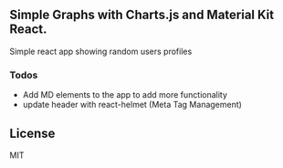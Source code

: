 ## Simple Graphs with Charts.js and Material Kit React.

Simple react app showing random users profiles

### Todos

- Add MD elements to the app to add more functionality
- update header with react-helmet (Meta Tag Management)

## License

MIT
